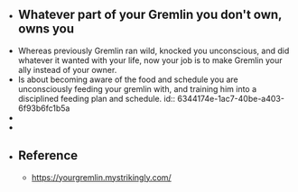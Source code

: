 - ## Whatever part of your Gremlin you don't own, owns you
- Whereas previously Gremlin ran wild, knocked you unconscious, and did whatever it wanted with your life, now your job is to make Gremlin your ally instead of your owner.
- Is about becoming aware of the food and schedule you are unconsciously feeding your gremlin with, and training him into a disciplined feeding plan and schedule.
  id:: 6344174e-1ac7-40be-a403-6f93b6fc1b5a
-
-
- ## Reference
	- https://yourgremlin.mystrikingly.com/